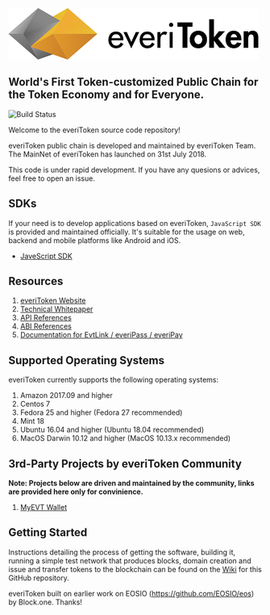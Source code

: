 ![everiToken Logo](./docs/logo.png)

**World's First Token-customized Public Chain for the Token Economy and for Everyone.**
---
![Build Status](https://codebuild.us-east-2.amazonaws.com/badges?uuid=eyJlbmNyeXB0ZWREYXRhIjoiTFFYVEF1UDVXaVZrWGNUOVlKSnphcElOMFBzZUFjZ0QwZHpoNCtseVdFdTVoa3hHeWpOQ1ZzWk51bUVHTXlIRjk4Z1d4UFJrUmVyQ2xVaWhHSkxabURJPSIsIml2UGFyYW1ldGVyU3BlYyI6IkFIWFJNOHZsVjZGOThuVzQiLCJtYXRlcmlhbFNldFNlcmlhbCI6MX0%3D&branch=master)

Welcome to the everiToken source code repository!

everiToken public chain is developed and maintained by everiToken Team. The MainNet of everiToken has launched on 31st July 2018.

This code is under rapid development. If you have any quesions or advices, feel free to open an issue.

## SDKs
If your need is to develop applications based on everiToken, `JavaScript SDK` is provided and maintained officially. It's suitable for the usage on web, backend and mobile platforms like Android and iOS.

* [JaveScript SDK](https://github.com/everitoken/evtjs)

## Resources
1. [everiToken Website](https://everitoken.io/)
2. [Technical Whitepaper](https://everitoken.io/docs/whitepaper.pdf)
3. [API References](docs/API-References.md)
4. [ABI References](docs/ABI-References.md)
5. [Documentation for EvtLink / everiPass / everiPay](docs/EvtLink.md)

## Supported Operating Systems
everiToken currently supports the following operating systems:  
1. Amazon 2017.09 and higher
2. Centos 7
3. Fedora 25 and higher (Fedora 27 recommended)
4. Mint 18
5. Ubuntu 16.04 and higher (Ubuntu 18.04 recommended)
6. MacOS Darwin 10.12 and higher (MacOS 10.13.x recommended)

## 3rd-Party Projects by everiToken Community

**Note: Projects below are driven and maintained by the community, links are provided here only for convinience.**

1. [MyEVT Wallet](http://myevt.io)

## Getting Started
Instructions detailing the process of getting the software, building it, running a simple test network that produces blocks, domain creation and issue and transfer tokens to the blockchain can be found on the [Wiki](https://github.com/everitoken/evt/wiki) for this GitHub repository.

everiToken built on earlier work on EOSIO (https://github.com/EOSIO/eos) by Block.one. Thanks!
